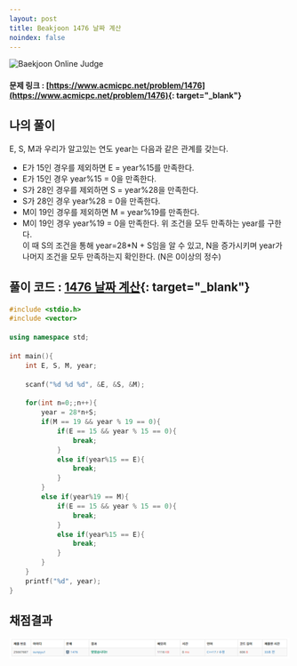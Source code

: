 ```yaml
---
layout: post
title: Beakjoon 1476 날짜 계산
noindex: false
---
```


![Baekjoon Online Judge](https://onlinejudgeimages.s3-ap-northeast-1.amazonaws.com/images/boj-og-1200.png)

#### 문제 링크 : [https://www.acmicpc.net/problem/1476](https://www.acmicpc.net/problem/1476){: target="_blank"}


## 나의 풀이
E, S, M과 우리가 알고있는 연도 year는 다음과 같은 관계를 갖는다.      
* E가 15인 경우를 제외하면 E = year%15를 만족한다.
* E가 15인 경우 year%15 = 0을 만족한다.
* S가 28인 경우를 제외하면 S = year%28을 만족한다. 
* S가 28인 경우 year%28 = 0을 만족한다.
* M이 19인 경우를 제외하면 M = year%19를 만족한다.
* M이 19인 경우 year%19 = 0을 만족한다.
위 조건을 모두 만족하는 year를 구한다.              
이 때 S의 조건을 통해 year=28*N + S임을 알 수 있고, N을 증가시키며 year가 나머지 조건을 모두 만족하는지 확인한다. (N은 0이상의 정수)

## 풀이 코드 : [1476 날짜 계산](https://github.com/sun-pyo/algorithm/blob/main/Beakjoon/1476.cpp){: target="_blank"}

```c++
#include <stdio.h>
#include <vector>

using namespace std;

int main(){
    int E, S, M, year;

    scanf("%d %d %d", &E, &S, &M);

    for(int n=0;;n++){
        year = 28*n+S;
        if(M == 19 && year % 19 == 0){
            if(E == 15 && year % 15 == 0){
                break;
            }
            else if(year%15 == E){
                break;
            }
        } 
        else if(year%19 == M){
            if(E == 15 && year % 15 == 0){
                break;
            }
            else if(year%15 == E){
                break;
            }
        }
    }
    printf("%d", year);
}
```


## 채점결과
![49993](\algorithm\img\beakjoon_1476.PNG)